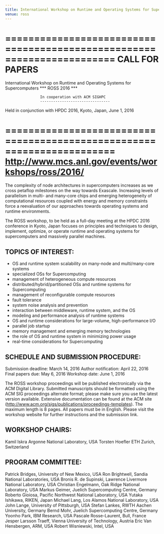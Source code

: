 ```yaml
---
title: International Workshop on Runtime and Operating Systems for Supercomputers
venue: ross
---
```


=======================================================================
                            CALL FOR PAPERS
=======================================================================

International Workshop on Runtime and Operating Systems for Supercomputers
                          ***  ROSS 2016  ***

                    In cooperation with ACM SIGHPC
                    --------------------------------
Held in conjunction with HPDC 2016, Kyoto, Japan, June 1, 2016

=======================================================================
           http://www.mcs.anl.gov/events/workshops/ross/2016/
=======================================================================

The complexity of node architectures in supercomputers increases as we
cross petaflop milestones on the way towards Exascale. Increasing
levels of parallelism in multi- and many-core chips and emerging
heterogeneity of computational resources coupled with energy and memory
constraints force a reevaluation of our approaches towards operating
systems and runtime environments.

The ROSS workshop, to be held as a full-day meeting at the HPDC 2016
conference in Kyoto, Japan focuses on principles and techniques
to design, implement, optimize, or operate runtime and operating systems
for supercomputers and massively parallel machines.

TOPICS OF INTEREST:
-------------------

- OS and runtime system scalability on many-node and multi/many-core
  systems
- specialized OSs for Supercomputing
- management of heterogeneous compute resources
- distributed/hybrid/partitioned OSs and runtime systems for
  Supercomputing
- management of reconfigurable compute resources
- fault tolerance
- system noise analysis and prevention
- interaction between middleware, runtime system, and the OS
- modeling and performance analysis of runtime systems
- OS and runtime considerations for large-volume, high-performance I/O
- parallel job startup
- memory management and emerging memory technologies
- the role of OS and runtime system in minimizing power usage
- real-time considerations for Supercomputing

SCHEDULE AND SUBMISSION PROCEDURE:
----------------------------------

Submission deadline:	March 14, 2016
Author notification:	April 22, 2016
Final papers due:	May 6, 2016
Workshop date:		June 1, 2016

The ROSS workshop proceedings will be published electronically via the
ACM Digital Library. Submitted manuscripts should be formatted using
the ACM SIG proceedings alternate format; please make sure you use the
latest version available. Extensive documentation can be found at the
ACM site (http://www.acm.org/sigs/publications/proceedings-templates).
The maximum length is 8 pages. All papers must be in English. Please
visit the workshop website for further instructions and the submission
link.

WORKSHOP CHAIRS:
----------------

Kamil Iskra          Argonne National Laboratory, USA
Torsten Hoefler      ETH Zurich, Switzerland

PROGRAM COMMITTEE:
------------------

Patrick Bridges, University of New Mexico, USA
Ron Brightwell, Sandia National Laboratories, USA
Bronis R. de Supinski, Lawrence Livermore National Laboratory, USA
Christian Engelmann, Oak Ridge National Laboratory, USA
Markus Geimer, Juelich Supercomputing Centre, Germany
Roberto Gioiosa, Pacific Northwest National Laboratory, USA
Yutaka Ishikawa, RIKEN, Japan
Michael Lang, Los Alamos National Laboratory, USA
John Lange, University of Pittsburgh, USA
Stefan Lankes, RWTH Aachen University, Germany
Bernd Mohr, Juelich Supercomputing Centre, Germany
Yoonho Park, IBM Research, USA
Pascale Rosse-Laurent, Bull, France
Jesper Larsson Traeff, Vienna University of Technology, Austria
Eric Van Hensbergen, ARM, USA
Robert Wisniewski, Intel, USA
